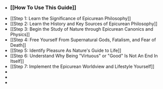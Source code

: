 - ### [[How To Use This Guide]]
- [[Step 1:  Learn the Significance of Epicurean Philosophy]]
- [[Step 2:  Learn the History and Key Sources of Epicurean Philosophy]]
- [[Step 3:  Begin the Study of Nature through Epicurean Canonics and Physics]]
- [[Step 4:  Free Yourself From Supernatural Gods, Fatalism, and Fear of Death]]
- [[Step 5:  Identify Pleasure As Nature's Guide to Life]]
- [[Step 6:  Understand Why Being "Virtuous" or "Good" Is Not An End In Itself]]
- [[Step 7:  Implement the Epicurean Worldview and Lifestyle Yourself]]
-
-
-